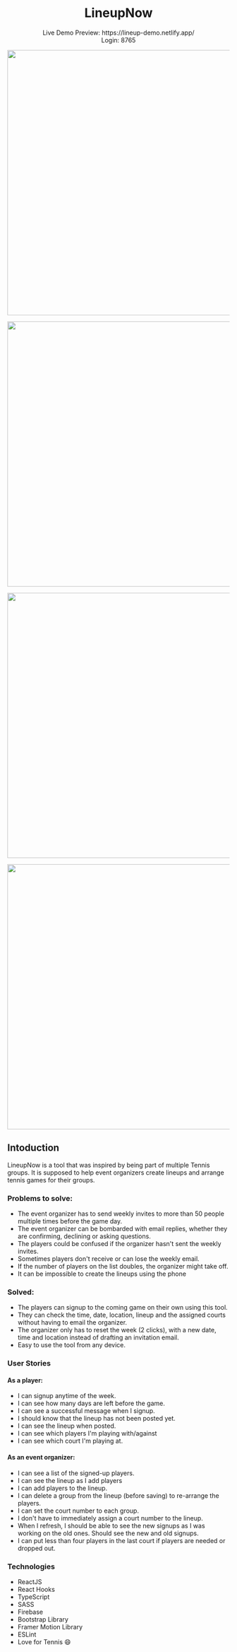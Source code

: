 <h1 align="center">
LineupNow
</h1>

<p align="center">
Live Demo Preview: https://lineup-demo.netlify.app/</br>
  Login: 8765
</p>

<p align="center">
  <img width="600" src="https://i.ibb.co/rvdVLjY/About.jpg">
</p>
<p align="center">
  <img width="600" src="https://i.ibb.co/CHXnzgr/Signup.jpg">
</p>
<p align="center">
  <img width="600" src="https://i.ibb.co/nnzbwCK/Lineup.jpg">
</p>
<p align="center">
  <img width="600" src="https://i.ibb.co/c8B08Gr/Setup.jpg">
</p>


## Intoduction

LineupNow is a tool that was inspired by being part of multiple Tennis groups. It is supposed to help event organizers create lineups and arrange tennis games for their groups.


### Problems to solve:
- The event organizer has to send weekly invites to more than 50 people multiple times before the game day.
- The event organizer can be bombarded with email replies, whether they are confirming, declining or asking questions.
- The players could be confused if the organizer hasn't sent the weekly invites.
- Sometimes players don't receive or can lose the weekly email.
- If the number of players on the list doubles, the organizer might take off.
- It can be impossible to create the lineups using the phone

### Solved:
- The players can signup to the coming game on their own using this tool.
- They can check the time, date, location, lineup and the assigned courts without having to email the organizer.
- The organizer only has to reset the week (2 clicks), with a new date, time and location instead of drafting an invitation email.
- Easy to use the tool from any device.


### User Stories
#### As a player:
- I can signup anytime of the week.
- I can see how many days are left before the game.
- I can see a successful message when I signup.
- I should know that the lineup has not been posted yet.
- I can see the lineup when posted.
- I can see which players I'm playing with/against
- I can see which court I'm playing at.
#### As an event organizer:
- I can see a list of the signed-up players.
- I can see the lineup as I add players
- I can add players to the lineup.
- I can delete a group from the lineup (before saving) to re-arrange the players.
- I can set the court number to each group.
- I don't have to immediately assign a court number to the lineup.
- When I refresh, I should be able to see the new signups as I was working on the old ones. Should see the new and old signups. 
- I can put less than four players in the last court if players are needed or dropped out.

### Technologies
- ReactJS
- React Hooks
- TypeScript
- SASS
- Firebase
- Bootstrap Library
- Framer Motion Library
- ESLint
- Love for Tennis 😄
